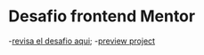 # Desafio frontend Mentor
-[revisa el desafio aqui](https://www.frontendmentor.io/challenges/url-shortening-api-landing-page-2ce3ob-G/hub);
-[preview project](https://benevolent-bavarois-cad2ab.netlify.app/)
